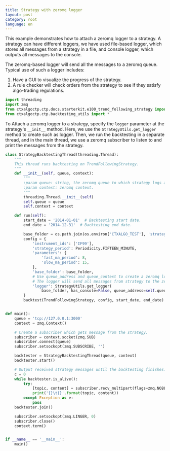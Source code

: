 ```yaml
---
title: Strategy with zeromq logger
layout: post
category: root
language: en
---
```


This example demonstrates how to attach a zeromq logger to a strategy. A strategy can have different loggers,
we have used file-based logger, which stores all messages from a strategy in a file, and console logger,
which outputs all messages to the console.

The zeromq-based logger will send all the messages to a zeromq queue. Typical use of such a logger includes:

1. Have a GUI to visualize the progress of the strategy.
2. A rule checker will check orders from the strategy to see if they satisfy algo-trading regulations.



```python
import threading
import zmq
from ctxalgoctp.ctp.docs.starterkit.e100_trend_following_strategy import TrendFollowingStrategy
from ctxalgoctp.ctp.backtesting_utils import *
```

To Attach a zeromq logger to a strategy, specify the `logger` parameter at the strategy's `__init__` method. Here,
we use the `StrategyUtils.get_logger` method to create such as logger. Then, we run the backtesting in a separate
thread, and in the main thread, we use a zeromq subscriber to listen to and print the messages from the strategy.


```python
class StrategyBacktestingThread(threading.Thread):
    """
    This thread runs backtesting on TrendFollowingStrategy.
    """
    def __init__(self, queue, context):
        """
        :param queue: string, the zeromq queue to which strategy logs are sent.
        :param context: zeromq context.
        """
        threading.Thread.__init__(self)
        self.queue = queue
        self.context = context

    def run(self):
        start_date = '2014-01-01'  # Backtesting start date.
        end_date = '2014-12-31'  # Backtesting end date.

        base_folder = os.path.join(os.environ['CTXALGO_TEST'], 'strategies', TrendFollowingStrategy.__name__)
        config = {
            'instrument_ids': ['IF99'],
            'strategy_period': Periodicity.FIFTEEN_MINUTE,
            'parameters': {
                'fast_ma_period': 8,
                'slow_ma_period': 15,
            },
            'base_folder': base_folder,
            # Use queue_address and queue_context to create a zeromq logger.
            # The logger will send all messages from strategy to the zeromq queue.
            'logger': StrategyUtils.get_logger(
                base_folder, has_console=False, queue_address=self.queue, queue_context=self.context)
        }
        backtest(TrendFollowingStrategy, config, start_date, end_date)


def main():
    queue = 'tcp://127.0.0.1:3000'
    context = zmq.Context()

    # Create a subscriber which gets message from the strategy.
    subscriber = context.socket(zmq.SUB)
    subscriber.connect(queue)
    subscriber.setsockopt(zmq.SUBSCRIBE, '')

    backtester = StrategyBacktestingThread(queue, context)
    backtester.start()

    # Output received strategy messages until the backtesting finishes.
    c = 0
    while backtester.is_alive():
        try:
            [topic, content] = subscriber.recv_multipart(flags=zmq.NOBLOCK)
            print('{}\t{}'.format(topic, content))
        except Exception as e:
            pass
    backtester.join()

    subscriber.setsockopt(zmq.LINGER, 0)
    subscriber.close()
    context.term()


if __name__ == '__main__':
    main()

```
